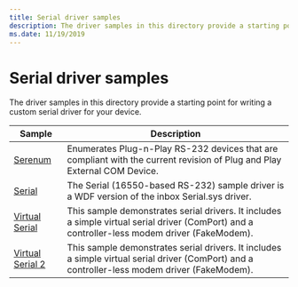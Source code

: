 ```yaml
---
title: Serial driver samples
description: The driver samples in this directory provide a starting point for writing a custom serial driver for your device.
ms.date: 11/19/2019
---
```


# Serial driver samples

The driver samples in this directory provide a starting point for writing a custom serial driver for your device.

| Sample | Description
| --- | --- |
| [Serenum](/samples/microsoft/windows-driver-samples/serenum-sample) | Enumerates Plug-n-Play RS-232 devices that are compliant with the current revision of Plug and Play External COM Device. |
| [Serial](/samples/microsoft/windows-driver-samples/serial-port-driver) | The Serial (16550-based RS-232) sample driver is a WDF version of the inbox Serial.sys driver. |
| [Virtual Serial](/samples/microsoft/windows-driver-samples/virtual-serial-driver-sample) | This sample demonstrates serial drivers. It includes a simple virtual serial driver (ComPort) and a controller-less modem driver (FakeModem). |
| [Virtual Serial 2](/samples/microsoft/windows-driver-samples/virtual-serial-driver-sample-v2) | This sample demonstrates serial drivers. It includes a simple virtual serial driver (ComPort) and a controller-less modem driver (FakeModem). |
